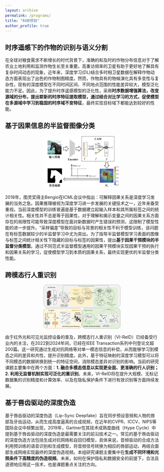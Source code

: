 ```yaml
---
layout: archive
permalink: /programs/
title: "科研项目"
author_profile: true
---
```


## 时序遥感下的作物的识别与语义分割

在全球对粮食需求不断增长的时代背景下，准确的和及时的作物分布信息对于了解农业土地利用和监测作物生长至关重要。高重访频率的卫星有助于更好地了解具有复杂时间动态的现象，近年来，深度学习(DL)结合多时相卫星数据在解释作物动态方面表现出了出色的作物制图精度。然而，作物具有的物候演化具有多变性与复杂性，现有的深度模型在不同时间区间、不同地点范围的性能差异较大，模型泛化能力不足。因此，为了提升时序遥感模型的泛化性，采用**时序数据增强算法，改变源域的分布，提出崭新的时序特征提取模型，通过结合对比学习的方式，促使模型在多源域中学习到稳固的时序域不变特征**，最终实现目标域下都能达到较好的性能。

## 基于因果信息的半监督图像分类

<div style="text-align:center;">
    <img src="..\images\yinguo1.png" alt="Centered Image" style="width: 50%;"/>
</div>

2018年，图灵奖得主Bengio在ICML会议中指出：可解释因果关系是深度学习发展的当务之急。因果推理被视为深度学习进一步发展的关键技术之一，近年来备受重视。当前深度模型的训练普遍是基于数据建立起输入样本和其所属标签之间的统计相关性。相关性并不总是等于因果性，对于理解和揭示变量之间的因果关系方面存在的局限性可能导致深度模型在面对新数据时产生错误的预测，这限制了模型性能的进一步提升。“采样偏差”导致的目标与背景的相关性不利于模型训练，该问题在有标签数据较少的半监督学习中尤为突出。为了指导半监督模型学习表面的图像与标签之间统计相关性下隐藏的目标与标签的因果性，提出**基于因果干预模块的半监督分类模型**。通过不同范式半监督模型通用的因果干预模块实现因果干预的执行和因果关系的学习，促使模型学习到本质的因果关系，最终实现更优的半监督分类性能。


## 跨模态行人重识别

<div style="text-align:center;">
    <img src="..\images\method5.png" alt="Centered Image" style="width: 50%;"/>
</div>


由于红外光和可见光监控设备的普及，跨模态行人重识别（VI-ReID）已经备受行业内的关注，在2022到2024年间，已经在IEEE Transaction系列中刊登论文超200篇。这一研究通过生成对抗网络等对单一模态信息的补偿，从而能够学习到模态之间的差异和共性，提升识别精度。此外，基于特征映射的深度学习模型可以将不同模态的数据转换到统一的特征空间，消除模态差异对识别的影响。当前的研究课题主要集中在两个方面：**1. 融合多模态信息以实现更全面、更准确的行人识别；2. 利用无监督机制实现可泛化的重识别**。未来，VI-ReID将在提升大规模、无标记数据集的识别精度和计算效率、以及在隐私保护条件下进行有效识别等方面持续发展。

## 基于唇齿驱动的深度伪造


基于唇齿驱动的深度伪造（Lip-Sync Deepfake）旨在同步预设音频和人物的唇部及牙齿运动，从而生成高度逼真的合成视频，在近年的CVPR、ICCV、NIPS等国际会议中频繁出现，2019年，Gartner在其技术成熟度曲线（Hype Cycle）中提到基于唇齿驱动的深度伪造是最需要关注的前沿技术之一。常见的基于唇齿驱动的深度伪造方法包括生成对抗网络和自回归模型，具体来说，音频驱动的合成方法利用预训练的语音识别和生成模型，将音频信号转换为相应的唇部运动，再结合面部生成网络实现最终的深度伪造视频。本组研究课题主要集中在**生成不同环境和光照条件下高精度的伪造视频**。未来，如何在保护隐私和数据安全的前提下，合法且道德地应用这一技术，也是课题重点关注的方向。

